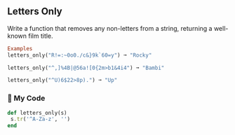 ## Letters Only

Write a function that removes any non-letters from a string, returning a well-known film title.
```ruby
Examples
letters_only("R!=:~0o0./c&}9k`60=y") ➞ "Rocky"

letters_only("^,]%4B|@56a![0{2m>b1&4i4") ➞ "Bambi"

letters_only("^U)6$22>8p).") ➞ "Up"
```
### :gem: My Code
```ruby
def letters_only(s)
 s.tr('^A-Za-z', '')
end
```
